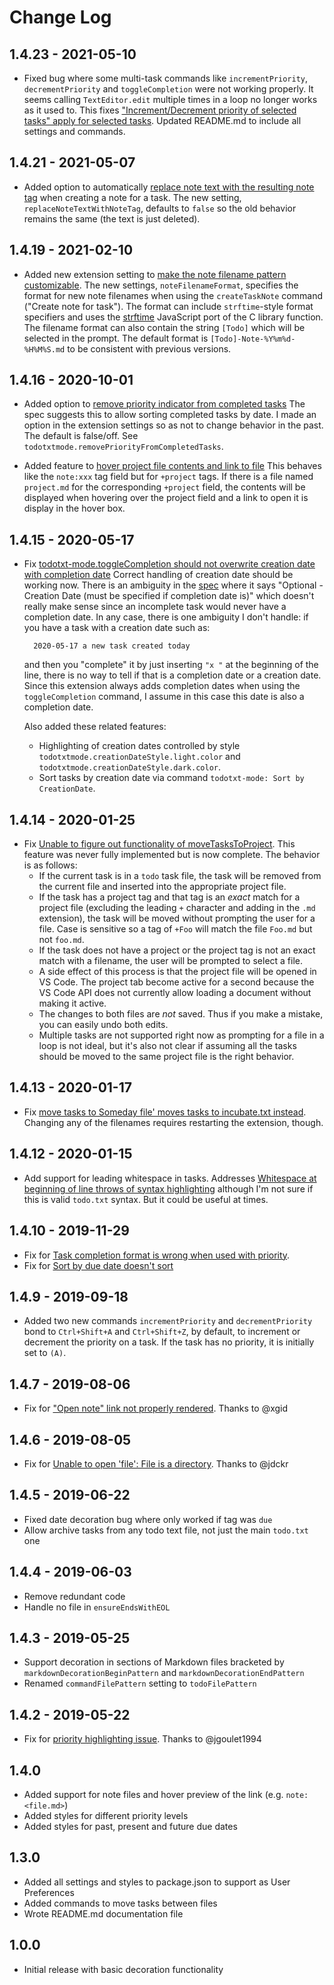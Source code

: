 # Change Log

## 1.4.23 - 2021-05-10
- Fixed bug where some multi-task commands like `incrementPriority`, `decrementPriority` and `toggleCompletion` were not working properly. It seems calling `TextEditor.edit` multiple times in a loop no longer works as it used to. This fixes ["Increment/Decrement priority of selected tasks" apply for selected tasks](https://github.com/davraamides/todotxt-mode/issues/30). Updated README.md to include all settings and commands.

## 1.4.21 - 2021-05-07

- Added option to automatically [replace note text with the resulting note tag](https://github.com/davraamides/todotxt-mode/issues/27) when creating a note for a task. The new setting, `replaceNoteTextWithNoteTag`, defaults to `false` so the old behavior remains the same (the text is just deleted).

## 1.4.19 - 2021-02-10

- Added new extension setting to [make the note filename pattern customizable](https://github.com/davraamides/todotxt-mode/issues/25).
    The new settings, `noteFilenameFormat`, specifies the format for new note filenames when using the `createTaskNote` command ("Create note for task"). The format can include `strftime`-style format specifiers and uses the [strftime](https://thdoan.github.io/strftime/) JavaScript port of the C library function. The filename format can also contain the string `[Todo]` which will be selected in the prompt. The default format is `[Todo]-Note-%Y%m%d-%H%M%S.md` to be consistent with previous versions.

## 1.4.16 - 2020-10-01

- Added option to [remove priority indicator from completed tasks](https://github.com/davraamides/todotxt-mode/issues/20)
    The spec suggests this to allow sorting completed tasks by date. I made an option
    in the extension settings so as not to change behavior in the past. The default
    is false/off. See `todotxtmode.removePriorityFromCompletedTasks`.

- Added feature to [hover project file contents and link to file](https://github.com/davraamides/todotxt-mode/issues/17)
    This behaves like the `note:xxx` tag field but for `+project` tags. If there is a file
    named `project.md` for the corresponding `+project` field, the contents will be displayed when hovering over the project field and a link to open it is display in the hover box.

## 1.4.15 - 2020-05-17

- Fix [todotxt-mode.toggleCompletion should not overwrite creation date with completion date](https://github.com/davraamides/todotxt-mode/issues/15)
    Correct handling of creation date should be working now. There is an ambiguity in the [spec](https://github.com/todotxt/todo.txt) where it says "Optional - Creation Date (must be specified if completion date is)" which doesn't really make sense since an incomplete task would never have a completion date. In any case, there is one ambiguity I don't handle: if you have a task with a creation date such as:

        2020-05-17 a new task created today

    and then you "complete" it by just inserting  `"x "` at the beginning of the line, there is no way to tell if that is a completion date or a creation date. Since this extension always adds completion dates when using the `toggleCompletion` command, I assume in this case this date is also a completion date.

    Also added these related features:

    - Highlighting of creation dates controlled by style `todotxtmode.creationDateStyle.light.color` and `todotxtmode.creationDateStyle.dark.color`.
    - Sort tasks by creation date via command `todotxt-mode: Sort by CreationDate`.

## 1.4.14 - 2020-01-25

- Fix [Unable to figure out functionality of moveTasksToProject](https://github.com/davraamides/todotxt-mode/issues/7).
    This feature was never fully implemented but is now complete. The behavior is as follows:
    - If the current task is in a `todo` task file, the task will be removed from the current file and inserted into the appropriate project file.
    - If the task has a project tag and that tag is an *exact* match for a project file (excluding the       leading `+` character and adding in the `.md` extension), the task will be moved without prompting       the user for a file. Case is sensitive so a tag of `+Foo` will match the file `Foo.md` but not `foo.md`.
    - If the task does not have a project or the project tag is not an exact match with a filename, the user will be prompted to select a file.
    - A side effect of this process is that the project file will be opened in VS Code. The project tab become active for a second because the VS Code API does not currently allow loading a document without making it active.
    - The changes to both files are *not* saved. Thus if you make a mistake, you can easily undo both edits.
    - Multiple tasks are not supported right now as prompting for a file in a loop is not ideal, but it's also not clear if assuming all the tasks should be moved to the same project file is the right behavior.

## 1.4.13 - 2020-01-17

- Fix [move tasks to Someday file' moves tasks to incubate.txt instead](https://github.com/davraamides/todotxt-mode/issues/13). Changing any of the filenames requires restarting the extension, though.

## 1.4.12 - 2020-01-15

- Add support for leading whitespace in tasks. Addresses [Whitespace at beginning of line throws of syntax highlighting](https://github.com/davraamides/todotxt-mode/issues/11) although I'm not sure if this is valid `todo.txt` syntax. But it could be useful at times.

## 1.4.10 - 2019-11-29

- Fix for [Task completion format is wrong when used with priority](https://github.com/davraamides/todotxt-mode/issues/6).
- Fix for [Sort by due date doesn't sort](https://github.com/davraamides/todotxt-mode/issues/10)

## 1.4.9 - 2019-09-18

- Added two new commands `incrementPriority` and `decrementPriority` bond to `Ctrl+Shift+A` and `Ctrl+Shift+Z`, by default, to increment or decrement the priority on a task. If the task has no priority, it is initially set to `(A)`.

## 1.4.7 - 2019-08-06

- Fix for ["Open note" link not properly rendered](https://github.com/davraamides/todotxt-mode/issues/2). Thanks to @xgid

## 1.4.6 - 2019-08-05

- Fix for [Unable to open 'file': File is a directory](https://github.com/davraamides/todotxt-mode/issues/3). Thanks to @jdckr

## 1.4.5 - 2019-06-22

- Fixed date decoration bug where only worked if tag was `due`
- Allow archive tasks from any todo text file, not just the main `todo.txt` one

## 1.4.4 - 2019-06-03

- Remove redundant code
- Handle no file in `ensureEndsWithEOL`

## 1.4.3 - 2019-05-25

- Support decoration in sections of Markdown files bracketed by `markdownDecorationBeginPattern` and `markdownDecorationEndPattern`
- Renamed `commandFilePattern` setting to `todoFilePattern`

## 1.4.2 - 2019-05-22

- Fix for [priority highlighting issue](https://github.com/davraamides/todotxt-mode/issues/1). Thanks to @jgoulet1994

## 1.4.0

- Added support for note files and hover preview of the link (e.g. `note:<file.md>`)
- Added styles for different priority levels
- Added styles for past, present and future due dates

## 1.3.0

- Added all settings and styles to package.json to support as User Preferences
- Added commands to move tasks between files
- Wrote README.md documentation file

## 1.0.0

- Initial release with basic decoration functionality
